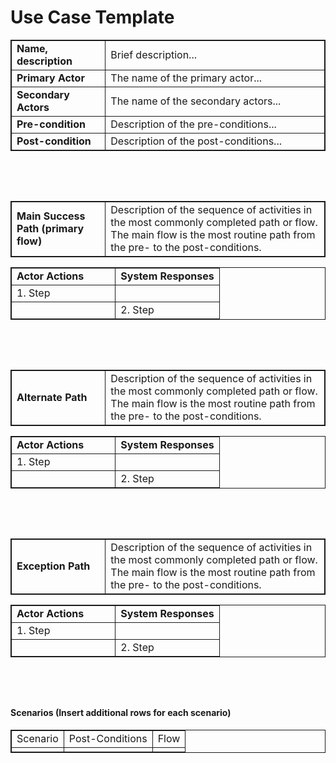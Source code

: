 <style>
  table {
    border-collapse: collapse;
    width: 100%;
    margin-bottom: 2vh;
  }

  .joinnext {
    margin-bottom: 0;
  }

  table, td {
    border: 1px solid;
  }

  .thleft {
    font-weight: bold;
    width: 30%;
  }

  .middlesplit {
    width: 50%;
  }

  .thsplit {
    font-weight: bold;
    width: 50%;
  }
</style>

# Use Case Template

<table>

<tr>
<td class="thleft">Name, description</td>
  <td>
    Brief description...
  </td>
</tr>

<tr>
<td class="thleft">Primary Actor</td>
  <td>
    The name of the primary actor...
  </td>
</tr>

<tr>
<td class="thleft">Secondary Actors</td>
  <td>
    The name of the secondary actors...
  </td>
</tr>

<tr>
<td class="thleft">Pre-condition</td>
  <td>
    Description of the pre-conditions...
  </td>
</tr>

<tr>
<td class="thleft">Post-condition</td>
  <td>
    Description of the post-conditions...
  </td>
</tr>

</table>

<!-- *********************************************** -->

<table class="joinnext">

<tr>
<td class="thleft">Main Success Path (primary flow)</td>
  <td>
    Description of the sequence of activities in the most commonly completed path or flow. The main flow is the most routine path from the pre- to the post-conditions.
  </td>
</tr>

</table>
<table>

<tr>
<td class="thsplit">Actor Actions</td>
<td class="thsplit">System Responses</td>
</tr>

<!-- actor -->
<tr>
  <td class="middlesplit">
    1. Step
  </td>
<td></td>
</tr>

<!-- system -->
<tr>
<td></td>
  <td class="middlesplit">
    2. Step
  </td>
</tr>

</table>

<!-- *********************************************** -->

<table class="joinnext">

<tr>
<td class="thleft">Alternate Path</td>
  <td>
    Description of the sequence of activities in the most commonly completed path or flow. The main flow is the most routine path from the pre- to the post-conditions.
  </td>
</tr>

</table>
<table>

<tr>
<td class="thsplit">Actor Actions</td>
<td class="thsplit">System Responses</td>
</tr>

<!-- actor -->
<tr>
  <td class="middlesplit">
    1. Step
  </td>
<td></td>
</tr>

<!-- system -->
<tr>
<td></td>
  <td class="middlesplit">
    2. Step
  </td>
</tr>

</table>

<!-- *********************************************** -->

<table class="joinnext">

<tr>
<td class="thleft">Exception Path</td>
  <td>
    Description of the sequence of activities in the most commonly completed path or flow. The main flow is the most routine path from the pre- to the post-conditions.
  </td>
</tr>

</table>
<table>

<tr>
<td class="thsplit">Actor Actions</td>
<td class="thsplit">System Responses</td>
</tr>

<!-- actor -->
<tr>
  <td class="middlesplit">
    1. Step
  </td>
<td></td>
</tr>

<!-- system -->
<tr>
<td></td>
  <td class="middlesplit">
    2. Step
  </td>
</tr>

</table>

#### Scenarios (Insert additional rows for each scenario)

<table>

<tr>
<td>Scenario</td>
<td>Post-Conditions</td>
<td>Flow</td>
</tr>

<tr>
<td></td>
<td></td>
<td></td>
</tr>

</table>
